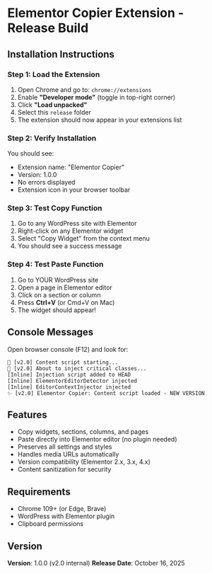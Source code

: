 # Elementor Copier Extension - Release Build

## Installation Instructions

### Step 1: Load the Extension

1. Open Chrome and go to: `chrome://extensions`
2. Enable **"Developer mode"** (toggle in top-right corner)
3. Click **"Load unpacked"**
4. Select this `release` folder
5. The extension should now appear in your extensions list

### Step 2: Verify Installation

You should see:
- Extension name: "Elementor Copier"
- Version: 1.0.0
- No errors displayed
- Extension icon in your browser toolbar

### Step 3: Test Copy Function

1. Go to any WordPress site with Elementor
2. Right-click on any Elementor widget
3. Select "Copy Widget" from the context menu
4. You should see a success message

### Step 4: Test Paste Function

1. Go to YOUR WordPress site
2. Open a page in Elementor editor
3. Click on a section or column
4. Press **Ctrl+V** (or Cmd+V on Mac)
5. The widget should appear!

## Console Messages

Open browser console (F12) and look for:

```
🚀 [v2.0] Content script starting...
🔧 [v2.0] About to inject critical classes...
[Inline] Injection script added to HEAD
[Inline] ElementorEditorDetector injected
[Inline] EditorContextInjector injected
✨ [v2.0] Elementor Copier: Content script loaded - NEW VERSION
```

## Features

- Copy widgets, sections, columns, and pages
- Paste directly into Elementor editor (no plugin needed)
- Preserves all settings and styles
- Handles media URLs automatically
- Version compatibility (Elementor 2.x, 3.x, 4.x)
- Content sanitization for security

## Requirements

- Chrome 109+ (or Edge, Brave)
- WordPress with Elementor plugin
- Clipboard permissions

## Version

**Version**: 1.0.0 (v2.0 internal)
**Release Date**: October 16, 2025

